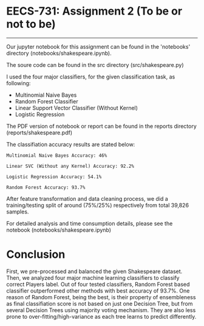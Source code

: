 # EECS-731: Assignment 2 (To be or not to be)
---
Our jupyter notebook for this assignment can be found in the 'notebooks' directory (notebooks/shakespeare.ipynb).


The soure code can be found in the src directory (src/shakespeare.py)

I used the four major classifiers, for the given classification task, as following:
- Multinomial Naive Bayes
- Random Forest Classifier
- Linear Support Vector Classifier (Without Kernel)
- Logistic Regression

The PDF version of notebook or report can be found in the reports directory (reports/shakespeare.pdf)

The classifiation accuracy results are stated below:

```
Multinomial Naive Bayes Accuracy: 46%

Linear SVC (Without any Kernel) Accuracy: 92.2%

Logistic Regression Accuracy: 54.1%

Random Forest Accuracy: 93.7%

```

After feature transformation and data cleaning process, we did a training/testing split of around (75%/25%) respectively from total 39,826 samples.

For detailed analysis and time consumption details, please see the notebook (notebooks/shakespeare.ipynb)

# Conclusion
First, we pre-processed and balanced the given Shakespeare dataset. Then, we analyzed four major machine learning classifiers to classify correct Players label. Out of four tested classifiers, Random Forest based classifier outperformed other methods with best accuracy of 93.7%. One reason of Random Forest, being the best, is their property of ensembleness as final classifiation score is not based on just one Decision Tree, but from several Decision Trees using majority voting mechanism. They are also less prone to over-fitting/high-variance as each tree learns to predict differently.
